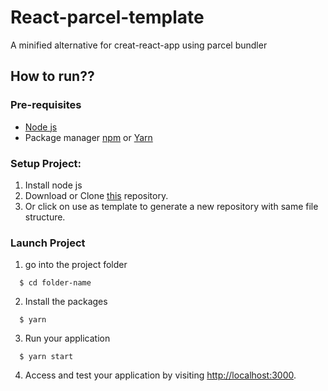 # React-parcel-template
A minified alternative for creat-react-app using parcel bundler

## How to run??
### Pre-requisites
* [Node js](https://nodejs.org/en/)
* Package manager [npm](https://www.npmjs.com/get-npm) or [Yarn](https://classic.yarnpkg.com/en/docs/install/#debian-stable)

### Setup Project:
1. Install node js
2. Download or Clone [this](https://github.com/dpak1999/react-parcel-template) repository.
3. Or click on use as template to generate a new repository with same file structure.

### Launch Project
1. go into the project folder
```
  $ cd folder-name
```
2. Install the packages

```
  $ yarn
```
3. Run your application
```
  $ yarn start
```
4. Access and test your application by visiting [http://localhost:3000](http://localhost:3000).
